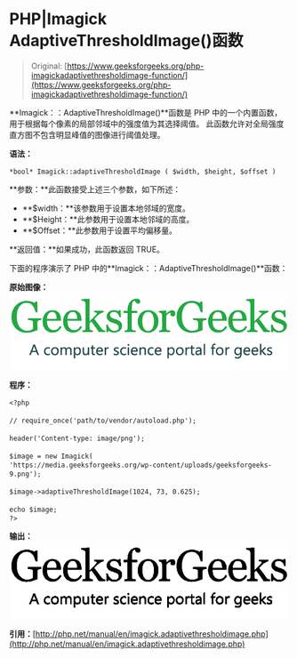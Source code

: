 # PHP|Imagick AdaptiveThresholdImage()函数

> Original: [https://www.geeksforgeeks.org/php-imagickadaptivethresholdimage-function/](https://www.geeksforgeeks.org/php-imagickadaptivethresholdimage-function/)

**Imagick：：AdaptiveThresholdImage()**函数是 PHP 中的一个内置函数，用于根据每个像素的局部邻域中的强度值为其选择阈值。 此函数允许对全局强度直方图不包含明显峰值的图像进行阈值处理。

**语法：**

```
*bool* Imagick::adaptiveThresholdImage ( $width, $height, $offset )
```

**参数：**此函数接受上述三个参数，如下所述：

*   **$width：**该参数用于设置本地邻域的宽度。
*   **$Height：**此参数用于设置本地邻域的高度。
*   **$Offset：**此参数用于设置平均偏移量。

**返回值：**如果成功，此函数返回 TRUE。

下面的程序演示了 PHP 中的**Imagick：：AdaptiveThresholdImage()**函数：

**原始图像：**
![original image](img/c6e0a168008bc4a43314f9fb895e5c7c.png)

**程序：**

```
<?php

// require_once('path/to/vendor/autoload.php'); 

header('Content-type: image/png');

$image = new Imagick(
'https://media.geeksforgeeks.org/wp-content/uploads/geeksforgeeks-9.png');

$image->adaptiveThresholdImage(1024, 73, 0.625);

echo $image;
?>
```

**输出：**
![adaptive thresold image](img/92655fac130f4772488bfafcfb48fc6d.png)

**引用：**[http://php.net/manual/en/imagick.adaptivethresholdimage.php](http://php.net/manual/en/imagick.adaptivethresholdimage.php)
